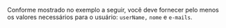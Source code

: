 Conforme mostrado no exemplo a seguir, você deve fornecer pelo menos os valores necessários para o usuário: `userName,` `nome` e `e-mails`.
